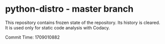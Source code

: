 # python-distro - master branch

This repository contains frozen state of the repository.
Its history is cleared. It is used only for static code
analysis with Codacy.

Commit Time: 1709010882
